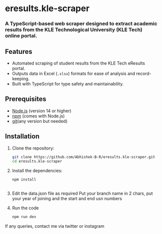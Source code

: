# eresults.kle-scraper

### A TypeScript-based web scraper designed to extract academic results from the KLE Technological University (KLE Tech) online portal.

## Features

- Automated scraping of student results from the KLE Tech eResults portal.
- Outputs data in Excel (`.xlsx`) formats for ease of analysis and record-keeping.
- Built with TypeScript for type safety and maintainability.

## Prerequisites

- [Node.js](https://nodejs.org/) (version 14 or higher)
- [npm](https://www.npmjs.com/) (comes with Node.js)
- [git](https://git-scm.com/)(any version but needed)

## Installation

1. Clone the repository:

   ```bash
   git clone https://github.com/Abhishek-B-R/eresults.kle-scraper.git
   cd eresults.kle-scraper

2. Install the dependencies:

   ```bash
   npm install
  
3. Edit the data.json file as required
   Put your branch name in 2 chars, put your year of joining and the start and end usn numbers

4. Run the code

   ```bash
   npm run dev

If any queries, contact me via twitter or instagram
